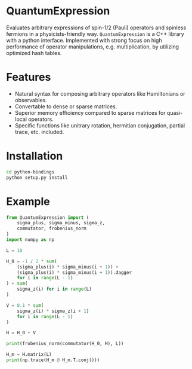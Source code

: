 QuantumExpression
=================

Evaluates arbitrary expressions of spin-1/2 (Pauli) operators and spinless fermions in a physicists-friendly way.
`QuantumExpression` is a C++ library with a python interface.
Implemented with strong focus on high performance of operator manipulations, e.g. multiplication, by utilizing optimized hash tables.

Features
========

- Natural syntax for composing arbitrary operators like Hamiltonians or observables.
- Convertable to dense or sparse matrices.
- Superior memory efficiency compared to sparse matrices for quasi-local operators.
- Specific functions like unitrary rotation, hermitian conjugation, partial trace, etc. included.


Installation
============

```bash
cd python-bindings
python setup.py install
```

Example
=======

```python
from QuantumExpression import (
    sigma_plus, sigma_minus, sigma_z,
    commutator, frobenius_norm
)
import numpy as np

L = 10

H_0 = -1 / 2 * sum(
    (sigma_plus(i) * sigma_minus(i + 1)) +
    (sigma_plus(i) * sigma_minus(i + 1)).dagger
    for i in range(L - 1)
) + sum(
    sigma_z(i) for i in range(L)
)

V = 0.1 * sum(
    sigma_z(i) * sigma_z(i + 1)
    for i in range(L - 1)
)

H = H_0 + V

print(frobenius_norm(commutator(H_0, H), L))

H_m = H.matrix(L)
print(np.trace(H_m @ H_m.T.conj()))
```
